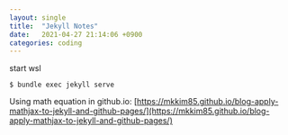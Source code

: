 ```yaml
---
layout: single
title:  "Jekyll Notes"
date:   2021-04-27 21:14:06 +0900
categories: coding
---
```


start wsl
```
$ bundle exec jekyll serve
```

Using math equation in github.io: [https://mkkim85.github.io/blog-apply-mathjax-to-jekyll-and-github-pages/](https://mkkim85.github.io/blog-apply-mathjax-to-jekyll-and-github-pages/)

